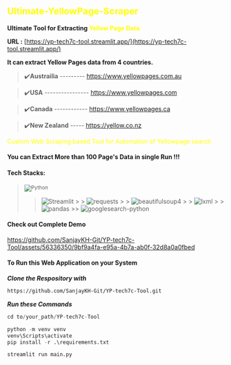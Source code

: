 <h2 style="color: Yellow;">Ultimate-YellowPage-Scraper</h2>

**Ultimate Tool for Extracting <span style="color: Yellow;">Yellow Page Data</span>**

**URL :** [https://yp-tech7c-tool.streamlit.app/](https://yp-tech7c-tool.streamlit.app/)

**It can extract Yellow Pages data from 4 countries.**

> ✔️**Austrailia** --------- https://www.yellowpages.com.au

> ✔️**USA** ---------------- https://www.yellowpages.com

> ✔️**Canada** ------------ https://www.yellowpages.ca

> ✔️**New Zealand** ----- https://yellow.co.nz

<span style="color: Yellow;">Custom Web Scraping based Tool for Automation of Yellowpage search</span>

#### You can Extract More than 100 Page's Data in single Run !!!

#### Tech Stacks:

> <sub>![Python][Python]</sub>
>
> > ![Streamlit][Streamlit] > > ![requests][requests] > > ![beautifulsoup4][beautifulsoup4] > > ![lxml][lxml] > > ![pandas][pandas] >> ![googlesearch-python][googlesearch-python]

#### Check out Complete Demo

https://github.com/SanjayKH-Git/YP-tech7c-Tool/assets/56336350/9bf9a4fa-e95a-4b7a-ab0f-32d8a0a0fbed

<!-- <video alt="kl" src="https://github.com/SanjayKH-Git/YP-tech7c-Tool/raw/main/YP_Exctractor_Demo.mp4" controls title="Title"></video> -->

[Python]: https://img.shields.io/badge/-Python-07065c?style=plastic&logo=python&logoColor=white
[Streamlit]: https://img.shields.io/badge/-Streamlit-red?style=plastic&logo=streamlit&logoColor=white
[requests]: https://img.shields.io/badge/-requests-purple?style=plastic&logo=requests&logoColor=white
[beautifulsoup4]: https://img.shields.io/badge/-beautifulsoup4-gold?style=plastic&logo=beautifulsoup&logoColor=white
[lxml]: https://img.shields.io/badge/-lxml-brown?style=plastic&logo=lxml&logoColor=white
[pandas]: https://img.shields.io/badge/-pandas-blue?style=plastic&logo=pandas&logoColor=white
[googlesearch-python]: https://img.shields.io/badge/-googlesearch--python-black?style=plastic&logo=python&logoColor=white

#### To Run this Web Application on your System

**_Clone the Respository with_**

```bash
https://github.com/SanjayKH-Git/YP-tech7c-Tool.git
```

**_Run these Commands_**

```python
cd to/your_path/YP-tech7c-Tool
```

```python
python -m venv venv
venv\Scripts\activate
pip install -r .\requirements.txt
```

```python
streamlit run main.py
```
